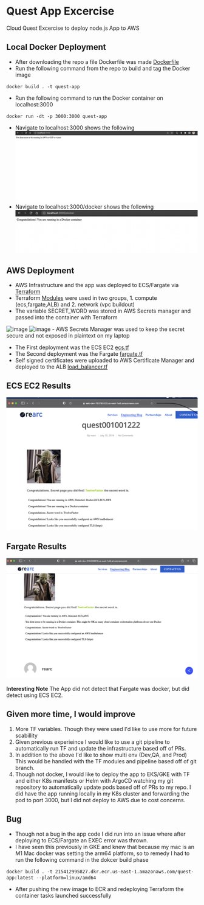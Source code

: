 # Quest App Excercise
Cloud Quest Excercise to deploy node.js App to AWS

## Local Docker Deployment
- After downloading the repo a file Dockerfile was made [Dockerfile](Dockerfile)
- Run the following command  from the repo to build and tag the Docker image
```
docker build . -t quest-app
```
- Run the following command to run the Docker container on localhost:3000
```
docker run -dt -p 3000:3000 quest-app
```
- Navigate to localhost:3000 shows the following
![Local Docker](images/QuestDeployLocal.png)
- Navigate to localhost:3000/docker shows the following
![Local /docker](images/QuestDeployLocalDocker.png)

## AWS Deployment

- AWS Infrastructure and the app was deployed to ECS/Fargate via [Terraform](cloud-infrastructure/)
- Terraform [Modules](cloud-infrastructure/modules/infrastructure/modules/) were used in two groups, 1. compute (ecs,fargate,ALB) and 2. network (vpc buildout)
- The variable SECRET_WORD was stored in AWS Secrets manager and passed into the container with Terraform
<img width="643" alt="image" src="https://user-images.githubusercontent.com/9085847/197003813-8a748f6a-ee90-49e1-8849-09727f24cea3.png">
<img width="678" alt="image" src="https://user-images.githubusercontent.com/9085847/197003923-f6d446d1-87a9-4060-8957-89b10ddcddf4.png">
- AWS Secrets Manager was used to keep the secret secure and not exposed in plaintext on my laptop

- The First deployment was the ECS EC2 [ecs.tf](cloud-infrastructure/modules/infrastructure/modules/compute/ecs.tf)
- The Second deployment was the Fargate [fargate.tf](cloud-infrastructure/modules/infrastructure/modules/compute/fargate.tf)
- Self signed certificates were uploaded to AWS Certificate Manager and deployed to the ALB [load_balancer.tf](cloud-infrastructure/modules/infrastructure/modules/compute/load_balancer.tf)

## ECS EC2 Results
![ecs ec2](images/QuestDeployECSEC2.png)

## Fargate Results
![Fargate](images/QuestDeployFargate.png)

**Interesting Note** The App did not detect that Fargate was docker, but did detect using ECS EC2. 

## Given more time, I would improve
1. More TF variables. Though they were used I'd like to use more for future scabillity 
2. Given previous experieince I would like to use a git pipeline to automatically run TF and update the infrastructure based off of PRs. 
3. In addition to the above I'd like to show multi env (Dev,QA, and Prod) This would be handled with the TF modules and pipeline based off of git branch.
4. Though not docker, I would like to deploy the app to EKS/GKE with TF and either K8s manifests or Helm with ArgoCD watching my git repository to automatically update pods based off of PRs to my repo. I did have the app running locally in my K8s cluster and forwarding the pod to port 3000, but I did not deploy to AWS due to cost concerns. 

## Bug
- Though not a bug in the app code I did run into an issue where after deploying to ECS/Fargate an EXEC error was thrown. 
- I have seen this previously in GKE and knew that because my mac is an M1 Mac docker was setting the arm64 platform, so to remedy I had to run the following command in the dokcer build phase

```
docker build . -t 215412995827.dkr.ecr.us-east-1.amazonaws.com/quest-app:latest --platform=linux/amd64
```
- After pushing the new image to ECR and redeploying Terraform the container tasks launched successfully



